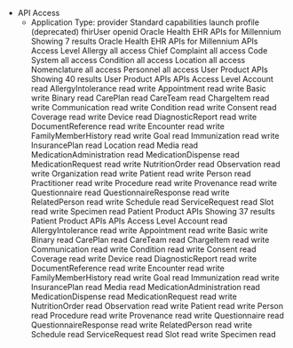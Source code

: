 * API Access
  * Application Type: provider
    Standard capabilities
    launch
    profile (deprecated)
    fhirUser
    openid
    Oracle Health EHR APIs for Millennium
    Showing 7 results
    Oracle Health EHR APIs for Millennium
    APIs
    Access Level
    Allergy
    all access
    Chief Complaint
    all access
    Code System
    all access
    Condition
    all access
    Location
    all access
    Nomenclature
    all access
    Personnel
    all access
    User Product APIs
    Showing 40 results
    User Product APIs
    APIs
    Access Level
    Account
    read
    AllergyIntolerance
    read
    write
    Appointment
    read
    write
    Basic
    write
    Binary
    read
    CarePlan
    read
    CareTeam
    read
    ChargeItem
    read
    write
    Communication
    read
    write
    Condition
    read
    write
    Consent
    read
    Coverage
    read
    write
    Device
    read
    DiagnosticReport
    read
    write
    DocumentReference
    read
    write
    Encounter
    read
    write
    FamilyMemberHistory
    read
    write
    Goal
    read
    Immunization
    read
    write
    InsurancePlan
    read
    Location
    read
    Media
    read
    MedicationAdministration
    read
    MedicationDispense
    read
    MedicationRequest
    read
    write
    NutritionOrder
    read
    Observation
    read
    write
    Organization
    read
    write
    Patient
    read
    write
    Person
    read
    Practitioner
    read
    write
    Procedure
    read
    write
    Provenance
    read
    write
    Questionnaire
    read
    QuestionnaireResponse
    read
    write
    RelatedPerson
    read
    write
    Schedule
    read
    ServiceRequest
    read
    Slot
    read
    write
    Specimen
    read
    Patient Product APIs
    Showing 37 results
    Patient Product APIs
    APIs
    Access Level
    Account
    read
    AllergyIntolerance
    read
    write
    Appointment
    read
    write
    Basic
    write
    Binary
    read
    CarePlan
    read
    CareTeam
    read
    ChargeItem
    read
    write
    Communication
    read
    write
    Condition
    read
    write
    Consent
    read
    Coverage
    read
    write
    Device
    read
    DiagnosticReport
    read
    write
    DocumentReference
    read
    write
    Encounter
    read
    write
    FamilyMemberHistory
    read
    write
    Goal
    read
    Immunization
    read
    write
    InsurancePlan
    read
    Media
    read
    MedicationAdministration
    read
    MedicationDispense
    read
    MedicationRequest
    read
    write
    NutritionOrder
    read
    Observation
    read
    write
    Patient
    read
    write
    Person
    read
    Procedure
    read
    write
    Provenance
    read
    write
    Questionnaire
    read
    QuestionnaireResponse
    read
    write
    RelatedPerson
    read
    write
    Schedule
    read
    ServiceRequest
    read
    Slot
    read
    write
    Specimen
    read
